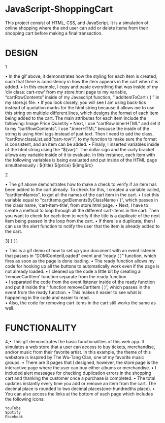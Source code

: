 # JavaScript-ShoppingCart

This project consist of HTML, CSS, and JavaScript. It is a simulation of online shopping where the end user can add or delete items from their shopping cart before making a final transaction.


# DESIGN

1[]()

•	In the gif above, it demonstrates how the styling for each item is created, such that there is consistency in how the item appears in the cart when it is added. 
•	In this example, I copy and paste everything that was inside of my ‘div class: cart-row’ from my store.html page to my variable, “cartRowContents” inside of my Javascript function, “ addItemToCart ( ) ” in my store.js file.
•	If you look closely, you will see I am using back-tics instead of quotation marks for the html string because it allows me to use this string on multiple different lines, which designs the format of each item being added to the cart. The main attributes for each item include the following:
 	Image
 	Price
 	Quantity
•	Next, I use “cartRow.innerHTML” and set it to my “cartRowContents”. I use “.innerHTML” because the inside of the string is using html tags instead of just text. Then I need to add the class, “cartRow.classList.add(‘cart-row’)”, to my function to make sure the format is consistent, and an item can be added. 
•	Finally, I inserted variables inside of the html string using the “${var}”. The dollar sign and the curly bracket allows any variable inside of it to evaluate. In this instance, each item with the following variables is being evaluated and put inside of the HTML page simultaneously :
 	${title}
 	${price}
 	${imgSrc}

2[]()

•	The gif above demonstrates how to make a check to verify if an item has been added to the cart already. To check for this, I created a variable called, “cartItemNames”, to get all the names of the cart item in the cart. 
•	I set this variable equal to “cartItems.getElementsByClassName ( )”, which passes in the class name, ‘cart-item-title’, from store.html page. 
•	Next, I have to create a method to loop through all the different cart-items in the cart. Then you want to check for each item to verify if the title is a duplicate of the next item being passed in the loop from the cart.
•	If there is a duplicate, then I can use the alert function to notify the user that the item is already added to the cart.

3[ ] ( )

•	This is a gif demo of how to set up your document with an event listener that passes in “DOMContentLoaded” event and “ready ( )” function, which fires as soon as the page is done loading.
•	The ready function allows my code for hooking up all the buttons to automatically work even if the page is not already loaded. 
•	I cleaned up the code a little bit by creating a ‘removeCartItem’ function separate from the ready function.  
•	I separated the code from the event listener inside of the ready function and put it inside the “ function removeCartItem ( )”, which passes in the event from the ready function. 
•	This makes it easier to see what is happening in the code and easier to read.  
•	Also, the code for removing cart items in the cart still works the same as well. 


# FUNCTIONALITY
4[ ]( )
•	This gif demonstrates the basic functionalities of this web app. It simulates a web store that a user can access to buy tickets, merchandise, and/or music from their favorite artist. In this example, the theme of this webstore is inspired by The Wu-Tang Clan, one of my favorite music groups. 
•	There are 3 pages that I designed, however, the store page is the interactive page where the user can buy either albums or merchandise. 
•	I included alert messages for checking duplication errors in the shopping cart and thanking the customer once a purchase is completed. 
•	The total updates instantly every time you add or remove an item from the cart. The decimal place is rounded to two decimal places(one-hundredths place).
•	You can also access the links at the bottom of each page which includes the following icons:

 	YouTube
 	Spotify
 	Facebook
